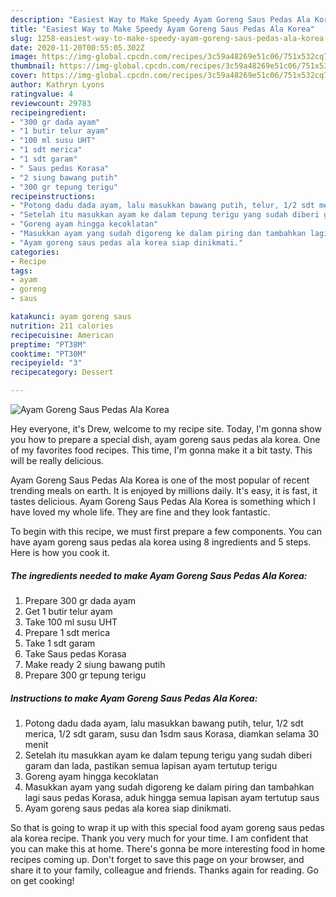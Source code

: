 ```yaml
---
description: "Easiest Way to Make Speedy Ayam Goreng Saus Pedas Ala Korea"
title: "Easiest Way to Make Speedy Ayam Goreng Saus Pedas Ala Korea"
slug: 1258-easiest-way-to-make-speedy-ayam-goreng-saus-pedas-ala-korea
date: 2020-11-20T00:55:05.302Z
image: https://img-global.cpcdn.com/recipes/3c59a48269e51c06/751x532cq70/ayam-goreng-saus-pedas-ala-korea-foto-resep-utama.jpg
thumbnail: https://img-global.cpcdn.com/recipes/3c59a48269e51c06/751x532cq70/ayam-goreng-saus-pedas-ala-korea-foto-resep-utama.jpg
cover: https://img-global.cpcdn.com/recipes/3c59a48269e51c06/751x532cq70/ayam-goreng-saus-pedas-ala-korea-foto-resep-utama.jpg
author: Kathryn Lyons
ratingvalue: 4
reviewcount: 29783
recipeingredient:
- "300 gr dada ayam"
- "1 butir telur ayam"
- "100 ml susu UHT"
- "1 sdt merica"
- "1 sdt garam"
- " Saus pedas Korasa"
- "2 siung bawang putih"
- "300 gr tepung terigu"
recipeinstructions:
- "Potong dadu dada ayam, lalu masukkan bawang putih, telur, 1/2 sdt merica, 1/2 sdt garam, susu dan 1sdm saus Korasa, diamkan selama 30 menit"
- "Setelah itu masukkan ayam ke dalam tepung terigu yang sudah diberi garam dan lada, pastikan semua lapisan ayam tertutup terigu"
- "Goreng ayam hingga kecoklatan"
- "Masukkan ayam yang sudah digoreng ke dalam piring dan tambahkan lagi saus pedas Korasa, aduk hingga semua lapisan ayam tertutup saus"
- "Ayam goreng saus pedas ala korea siap dinikmati."
categories:
- Recipe
tags:
- ayam
- goreng
- saus

katakunci: ayam goreng saus 
nutrition: 211 calories
recipecuisine: American
preptime: "PT38M"
cooktime: "PT30M"
recipeyield: "3"
recipecategory: Dessert

---
```



![Ayam Goreng Saus Pedas Ala Korea](https://img-global.cpcdn.com/recipes/3c59a48269e51c06/751x532cq70/ayam-goreng-saus-pedas-ala-korea-foto-resep-utama.jpg)

Hey everyone, it's Drew, welcome to my recipe site. Today, I'm gonna show you how to prepare a special dish, ayam goreng saus pedas ala korea. One of my favorites food recipes. This time, I'm gonna make it a bit tasty. This will be really delicious.

Ayam Goreng Saus Pedas Ala Korea is one of the most popular of recent trending meals on earth. It is enjoyed by millions daily. It's easy, it is fast, it tastes delicious. Ayam Goreng Saus Pedas Ala Korea is something which I have loved my whole life. They are fine and they look fantastic.




To begin with this recipe, we must first prepare a few components. You can have ayam goreng saus pedas ala korea using 8 ingredients and 5 steps. Here is how you cook it.

<!--inarticleads1-->

##### The ingredients needed to make Ayam Goreng Saus Pedas Ala Korea:

1. Prepare 300 gr dada ayam
1. Get 1 butir telur ayam
1. Take 100 ml susu UHT
1. Prepare 1 sdt merica
1. Take 1 sdt garam
1. Take  Saus pedas Korasa
1. Make ready 2 siung bawang putih
1. Prepare 300 gr tepung terigu




<!--inarticleads2-->

##### Instructions to make Ayam Goreng Saus Pedas Ala Korea:

1. Potong dadu dada ayam, lalu masukkan bawang putih, telur, 1/2 sdt merica, 1/2 sdt garam, susu dan 1sdm saus Korasa, diamkan selama 30 menit
1. Setelah itu masukkan ayam ke dalam tepung terigu yang sudah diberi garam dan lada, pastikan semua lapisan ayam tertutup terigu
1. Goreng ayam hingga kecoklatan
1. Masukkan ayam yang sudah digoreng ke dalam piring dan tambahkan lagi saus pedas Korasa, aduk hingga semua lapisan ayam tertutup saus
1. Ayam goreng saus pedas ala korea siap dinikmati.




So that is going to wrap it up with this special food ayam goreng saus pedas ala korea recipe. Thank you very much for your time. I am confident that you can make this at home. There's gonna be more interesting food in home recipes coming up. Don't forget to save this page on your browser, and share it to your family, colleague and friends. Thanks again for reading. Go on get cooking!

